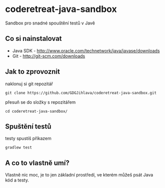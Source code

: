 # coderetreat-java-sandbox
Sandbox pro snadné spouštění testů v Javě

## Co si nainstalovat
- Java SDK - http://www.oracle.com/technetwork/java/javase/downloads
- Git - http://git-scm.com/downloads

## Jak to zprovoznit
naklonuj si git repozitář
```
git clone https://github.com/GDGJihlava/coderetreat-java-sandbox.git
```
přesuň se do složky s repozitářem
```
cd coderetreat-java-sandbox/
```

## Spuštění testů
testy spustíš příkazem
```
gradlew test
```

## A co to vlastně umí?
Vlastně nic moc, je to jen základní prostředí, ve kterém můžeš psát Java kód a testy.
